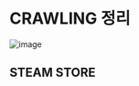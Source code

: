 # CRAWLING 정리

![image](https://github.com/trevormoon/ASAC_ml_project/assets/29498764/81d5d158-abcf-4f7c-9b15-e0f3ff3b44f8)


## STEAM STORE

